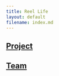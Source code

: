 ```yaml
---
title: Reel Life
layout: default
filename: index.md
---
```


## [Project](./project.html)
## [Team](./team.html)
